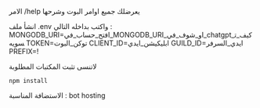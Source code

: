 الامر /help يعرضلك جميع اوامر البوت وشرحها 

 انشأ ملف .env واكتب بداخله التالي : 
MONGODB_URI=افتح_حساب_في_MONGODB_URI_او_شوف_في_chatgpt_كيف_تسويه
TOKEN=توكن_البوت
CLIENT_ID=ابليكيشن_ايدي
GUILD_ID=ايدي_السرفر
PREFIX=!

لاتنسى تثبت المكتبات المطلوبة 
```
npm install
```
الاستضافة المناسبة : bot hosting 
